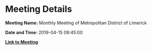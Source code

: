 # Meeting Details

**Meeting Name:** Monthly Meeting of Metropolitan District of Limerick

**Date and Time:** 2019-04-15 09:45:00

**[Link to Meeting](https://www.limerick.ie/council/whats-on/monthly-meeting-metropolitan-district-limerick-51)**
